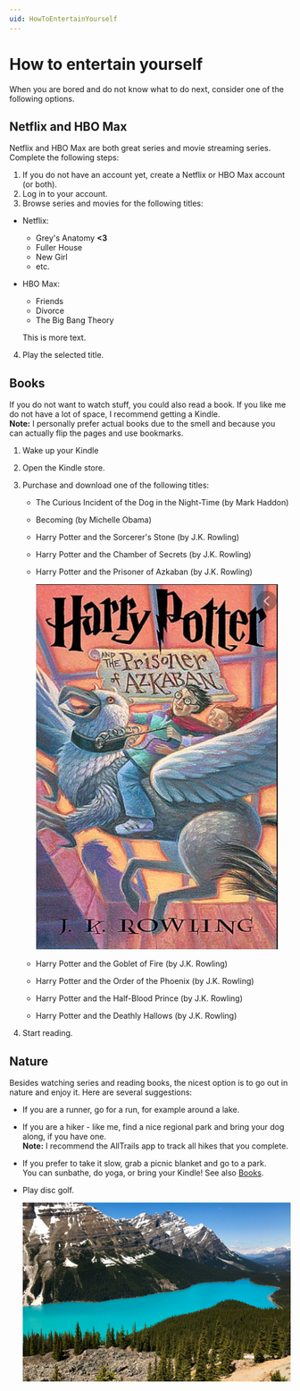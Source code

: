 ```yaml
---
uid: HowToEntertainYourself
---
```


# How to entertain yourself

When you are bored and do not know what to do next, consider one of the following options.

## Netflix and HBO Max

Netflix and HBO Max are both great series and movie streaming series. Complete the following steps:

1. If you do not have an account yet, create a Netflix or HBO Max account (or both).
2. Log in to your account.
3. Browse series and movies for the following titles:
  - Netflix:
    - Grey's Anatomy **<3**
    - Fuller House
    - New Girl
    - etc.
  
  - HBO Max:
    - Friends
    - Divorce
    - The Big Bang Theory
    
    This is more text.
   
4. Play the selected title.

## Books

If you do not want to watch stuff, you could also read a book. If you like me do not have a lot of space, I recommend getting a Kindle.<br>
**Note:** I personally prefer actual books due to the smell and because you can actually flip the pages and use bookmarks.

1. Wake up your Kindle
2. Open the Kindle store.
3. Purchase and download one of the following titles:
    - The Curious Incident of the Dog in the Night-Time (by Mark Haddon)
    - Becoming (by Michelle Obama)
    - Harry Potter and the Sorcerer's Stone (by J.K. Rowling)
    - Harry Potter and the Chamber of Secrets (by J.K. Rowling)
    - Harry Potter and the Prisoner of Azkaban (by J.K. Rowling)
    
      ![Harry Potter and the Prisoner of Azkaban](../images/HP_Azkaban.png)
      
    - Harry Potter and the Goblet of Fire (by J.K. Rowling)
    - Harry Potter and the Order of the Phoenix (by J.K. Rowling)
    - Harry Potter and the Half-Blood Prince (by J.K. Rowling)
    - Harry Potter and the Deathly Hallows (by J.K. Rowling)
    
4. Start reading.
    

## Nature

Besides watching series and reading books, the nicest option is to go out in nature and enjoy it. Here are several suggestions:

- If you are a runner, go for a run, for example around a lake.
- If you are a hiker - like me, find a nice regional park and bring your dog along, if you have one.<br>
  **Note:** I recommend the AllTrails app to track all hikes that you complete.
- If you prefer to take it slow, grab a picnic blanket and go to a park. <br>You can sunbathe, do yoga, or bring your Kindle! See also [Books](#books).
- Play disc golf.

  ![Peyto Lake - Canada](../images/PeytoLake.png)
